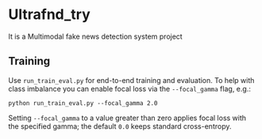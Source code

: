 # Ultrafnd_try
It is a Multimodal fake news detection system project

## Training

Use `run_train_eval.py` for end-to-end training and evaluation. To help with
class imbalance you can enable focal loss via the `--focal_gamma` flag, e.g.:

```
python run_train_eval.py --focal_gamma 2.0
```

Setting `--focal_gamma` to a value greater than zero applies focal loss with the
specified gamma; the default `0.0` keeps standard cross-entropy.
